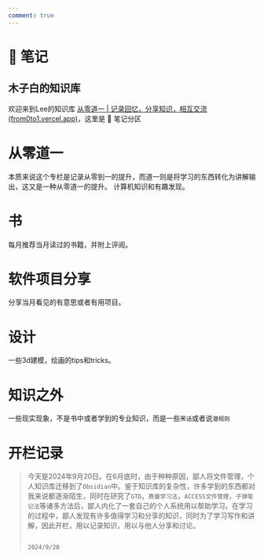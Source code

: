 ```yaml
---
comment: true
---
```

# 📒 笔记

## 木子白的知识库

欢迎来到Lee的知识库 [从零道一 | 记录回忆，分享知识，相互交流 (from0to1.vercel.app)](https://from0to1.vercel.app/)，这里是 📒 笔记分区


# 从零道一

本质来说这个专栏是记录从零到一的提升，而道一则是将学习的东西转化为讲解输出，这又是一种从零道一的提升。
计算机知识和有趣发现。

# 书
每月推荐当月读过的书籍，并附上评阅。

# 软件项目分享
分享当月看见的有意思或者有用项目。

# 设计
一些3d建模，绘画的tips和tricks。

# 知识之外
一些现实现象，不是书中或者学到的专业知识，而是一些`黑话`或者说`潜规则`


# 开栏记录

>今天是2024年9月20日。在6月底时，由于种种原因，鄙人将文件管理，个人知识库迁移到了`Obsidian`中。鉴于知识库的复杂性，许多学到的东西都对我来说都逐渐陌生，同时在研究了`GTD`，`费曼学习法`，`ACCESS文件管理`，`子弹笔记法`等诸多方法后，鄙人内化了一套自己的个人系统用以帮助学习。在学习的过程中，鄙人发现有许多值得学习和分享的知识，同时为了学习写作和讲解，因此开栏，用以记录知识，用以与他人分享和讨论。
>
>																2024/9/20